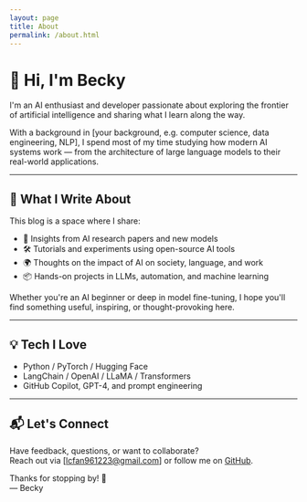 ```yaml
---
layout: page
title: About
permalink: /about.html
---
```


# 👋 Hi, I'm Becky

I'm an AI enthusiast and developer passionate about exploring the frontier of artificial intelligence and sharing what I learn along the way.

With a background in [your background, e.g. computer science, data engineering, NLP], I spend most of my time studying how modern AI systems work — from the architecture of large language models to their real-world applications.

---

## 🧠 What I Write About

This blog is a space where I share:

- 🔬 Insights from AI research papers and new models
- 🛠 Tutorials and experiments using open-source AI tools
- 🌍 Thoughts on the impact of AI on society, language, and work
- 📦 Hands-on projects in LLMs, automation, and machine learning

Whether you're an AI beginner or deep in model fine-tuning, I hope you'll find something useful, inspiring, or thought-provoking here.

---

## 💡 Tech I Love

- Python / PyTorch / Hugging Face
- LangChain / OpenAI / LLaMA / Transformers
- GitHub Copilot, GPT-4, and prompt engineering

---

## 📬 Let's Connect

Have feedback, questions, or want to collaborate?  
Reach out via [lcfan961223@gmail.com] or follow me on [GitHub](https://github.com/Lee-Becky).

Thanks for stopping by! 🚀  
— Becky
